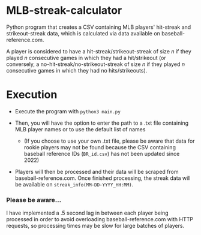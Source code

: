 # MLB-streak-calculator
Python program that creates a CSV containing MLB players' hit-streak and strikeout-streak data, which is calculated via data available on baseball-reference.com.  

A player is considered to have a hit-streak/strikeout-streak of size _n_ if they played _n_ consecutive games in which they had a hit/strikeout (or conversely, a no-hit-streak/no-strikeout-streak of size _n_ if they played _n_ consecutive games in which they had no hits/strikeouts).


# Execution
- Execute the program with `python3 main.py`  

- Then, you will have the option to enter the path to a .txt file containing MLB player names or to use the default list of names  
  - (If you choose to use your own .txt file, please be aware that data for rookie players may not be found because the CSV containing baseball reference IDs (`BR_id.csv`) has not been updated since 2022) 

- Players will then be processed and their data will be scraped from baseball-reference.com. Once finished processing, the streak data will be available on `streak_info(MM-DD-YYYY_HH:MM)`.


### Please be aware...
I have implemented a .5 second lag in between each player being processed in order to avoid overloading baseball-reference.com with HTTP requests, so processing times may be slow for large batches of players. 
